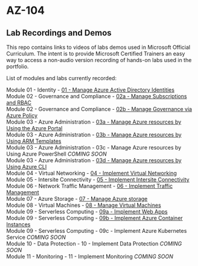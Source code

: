 # AZ-104


## Lab Recordings and Demos

This repo contains links to videos of labs demos used in Microsoft Official Curriculum.
The intent is to provide Microsoft Certified Trainers an easy way to access a non-audio version recording of hands-on labs used in the portfolio.

List of modules and labs currently recorded:


Module 01 - Identity -  [01 - Manage Azure Active Directory Identities](https://wwlcontent.azureedge.net/moc/Exported/AZ-104\AZ104-Mod1.mp4)  
Module 02 - Governance and Compliance -  [02a - Manage Subscriptions and RBAC](https://wwlcontent.azureedge.net/moc/Exported/AZ-104\AZ104-Mod2a.mp4)  
Module 02 - Governance and Compliance -  [02b - Manage Governance via Azure Policy](https://wwlcontent.azureedge.net/moc/Exported/AZ-104\AZ104-Mod2b.mp4)  
Module 03 - Azure Administration -  [03a - Manage Azure resources by Using the Azure Portal](https://wwlcontent.azureedge.net/moc/Exported/AZ-104\AZ104-Mod3a.mp4)  
Module 03 - Azure Administration -  [03b - Manage Azure resources by Using ARM Templates](https://wwlcontent.azureedge.net/moc/Exported/AZ-104\AZ104-Mod3b.mp4)  
Module 03 - Azure Administration -  03c - Manage Azure resources by Using Azure PowerShell _COMING SOON_  
Module 03 - Azure Administration -  [03d - Manage Azure resources by Using Azure CLI](https://wwlcontent.azureedge.net/moc/Exported/AZ-104\AZ104-Mod3d.mp4)  
Module 04 - Virtual Networking -  [04 - Implement Virtual Networking](https://wwlcontent.azureedge.net/moc/Exported/AZ-104\AZ104-Mod4.mp4)  
Module 05 - Intersite Connectivity -  [05 - Implement Intersite Connectivity](https://wwlcontent.azureedge.net/moc/Exported/AZ-104\AZ104-Mod5.mp4)  
Module 06 - Network Traffic Management -  [06 - Implement Traffic Management](https://wwlcontent.azureedge.net/moc/Exported/AZ-104\AZ104-Mod6.mp4)  
Module 07 - Azure Storage -  [07 - Manage Azure storage](https://wwlcontent.azureedge.net/moc/Exported/AZ-104\AZ104-Mod7.mp4)  
Module 08 - Virtual Machines -  [08 - Manage Virtual Machines](https://wwlcontent.azureedge.net/moc/Exported/AZ-104\AZ104-Mod8.mp4)  
Module 09 - Serverless Computing -  [09a - Implement Web Apps](https://wwlcontent.azureedge.net/moc/Exported/AZ-104\AZ104-Mod9a.mp4)  
Module 09 - Serverless Computing -  [09b - Implement Azure Container Instances](https://wwlcontent.azureedge.net/moc/Exported/AZ-104\AZ104-Mod9b.mp4)  
Module 09 - Serverless Computing -  09c - Implement Azure Kubernetes Service _COMING SOON_  
Module 10 - Data Protection -  10 - Implement Data Protection _COMING SOON_  
Module 11 - Monitoring -  11 - Implement Monitoring _COMING SOON_  


